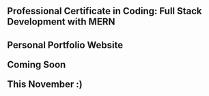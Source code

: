<h2>Professional Certificate in Coding: Full Stack Development with MERN<h2>
  <p>Personal Portfolio Website</p>
  <p>Coming Soon</p>
  <p>This November :)</p>
